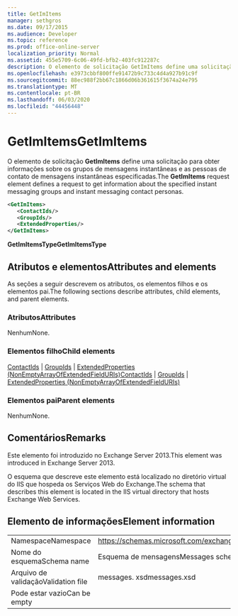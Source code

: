 ```yaml
---
title: GetImItems
manager: sethgros
ms.date: 09/17/2015
ms.audience: Developer
ms.topic: reference
ms.prod: office-online-server
localization_priority: Normal
ms.assetid: 455e5709-6c06-49fd-bfb2-403fc912287c
description: O elemento de solicitação GetImItems define uma solicitação para obter informações sobre os grupos de mensagens instantâneas e as pessoas de contato de mensagens instantâneas especificadas.
ms.openlocfilehash: e3973cbbf800ffe91472b9c733c4d4a927b91c9f
ms.sourcegitcommit: 88ec988f2bb67c1866d06b361615f3674a24e795
ms.translationtype: MT
ms.contentlocale: pt-BR
ms.lasthandoff: 06/03/2020
ms.locfileid: "44456448"
---
```

# <a name="getimitems"></a><span data-ttu-id="4eeb3-103">GetImItems</span><span class="sxs-lookup"><span data-stu-id="4eeb3-103">GetImItems</span></span>

<span data-ttu-id="4eeb3-104">O elemento de solicitação **GetImItems** define uma solicitação para obter informações sobre os grupos de mensagens instantâneas e as pessoas de contato de mensagens instantâneas especificadas.</span><span class="sxs-lookup"><span data-stu-id="4eeb3-104">The **GetImItems** request element defines a request to get information about the specified instant messaging groups and instant messaging contact personas.</span></span> 
  
```XML
<GetImItems>
   <ContactIds/>
   <GroupIds/>
   <ExtendedProperties/>
</GetImItems>
```

 <span data-ttu-id="4eeb3-105">**GetImItemsType**</span><span class="sxs-lookup"><span data-stu-id="4eeb3-105">**GetImItemsType**</span></span>
## <a name="attributes-and-elements"></a><span data-ttu-id="4eeb3-106">Atributos e elementos</span><span class="sxs-lookup"><span data-stu-id="4eeb3-106">Attributes and elements</span></span>

<span data-ttu-id="4eeb3-107">As seções a seguir descrevem os atributos, os elementos filhos e os elementos pai.</span><span class="sxs-lookup"><span data-stu-id="4eeb3-107">The following sections describe attributes, child elements, and parent elements.</span></span>
  
### <a name="attributes"></a><span data-ttu-id="4eeb3-108">Atributos</span><span class="sxs-lookup"><span data-stu-id="4eeb3-108">Attributes</span></span>

<span data-ttu-id="4eeb3-109">Nenhum</span><span class="sxs-lookup"><span data-stu-id="4eeb3-109">None.</span></span>
  
### <a name="child-elements"></a><span data-ttu-id="4eeb3-110">Elementos filho</span><span class="sxs-lookup"><span data-stu-id="4eeb3-110">Child elements</span></span>

<span data-ttu-id="4eeb3-111">[ContactIds](contactids.md)  |  [GroupIds](groupids.md)  |  [ExtendedProperties (NonEmptyArrayOfExtendedFieldURIs)](extendedproperties-nonemptyarrayofextendedfielduris.md)</span><span class="sxs-lookup"><span data-stu-id="4eeb3-111">[ContactIds](contactids.md) | [GroupIds](groupids.md) | [ExtendedProperties (NonEmptyArrayOfExtendedFieldURIs)](extendedproperties-nonemptyarrayofextendedfielduris.md)</span></span>
  
### <a name="parent-elements"></a><span data-ttu-id="4eeb3-112">Elementos pai</span><span class="sxs-lookup"><span data-stu-id="4eeb3-112">Parent elements</span></span>

<span data-ttu-id="4eeb3-113">Nenhum</span><span class="sxs-lookup"><span data-stu-id="4eeb3-113">None.</span></span>
  
## <a name="remarks"></a><span data-ttu-id="4eeb3-114">Comentários</span><span class="sxs-lookup"><span data-stu-id="4eeb3-114">Remarks</span></span>

<span data-ttu-id="4eeb3-115">Este elemento foi introduzido no Exchange Server 2013.</span><span class="sxs-lookup"><span data-stu-id="4eeb3-115">This element was introduced in Exchange Server 2013.</span></span>
  
<span data-ttu-id="4eeb3-116">O esquema que descreve este elemento está localizado no diretório virtual do IIS que hospeda os Serviços Web do Exchange.</span><span class="sxs-lookup"><span data-stu-id="4eeb3-116">The schema that describes this element is located in the IIS virtual directory that hosts Exchange Web Services.</span></span>
  
## <a name="element-information"></a><span data-ttu-id="4eeb3-117">Elemento de informações</span><span class="sxs-lookup"><span data-stu-id="4eeb3-117">Element information</span></span>

|||
|:-----|:-----|
|<span data-ttu-id="4eeb3-118">Namespace</span><span class="sxs-lookup"><span data-stu-id="4eeb3-118">Namespace</span></span>  <br/> |https://schemas.microsoft.com/exchange/services/2006/messages  <br/> |
|<span data-ttu-id="4eeb3-119">Nome do esquema</span><span class="sxs-lookup"><span data-stu-id="4eeb3-119">Schema name</span></span>  <br/> |<span data-ttu-id="4eeb3-120">Esquema de mensagens</span><span class="sxs-lookup"><span data-stu-id="4eeb3-120">Messages schema</span></span>  <br/> |
|<span data-ttu-id="4eeb3-121">Arquivo de validação</span><span class="sxs-lookup"><span data-stu-id="4eeb3-121">Validation file</span></span>  <br/> |<span data-ttu-id="4eeb3-122">messages. xsd</span><span class="sxs-lookup"><span data-stu-id="4eeb3-122">messages.xsd</span></span>  <br/> |
|<span data-ttu-id="4eeb3-123">Pode estar vazio</span><span class="sxs-lookup"><span data-stu-id="4eeb3-123">Can be empty</span></span>  <br/> ||
   

